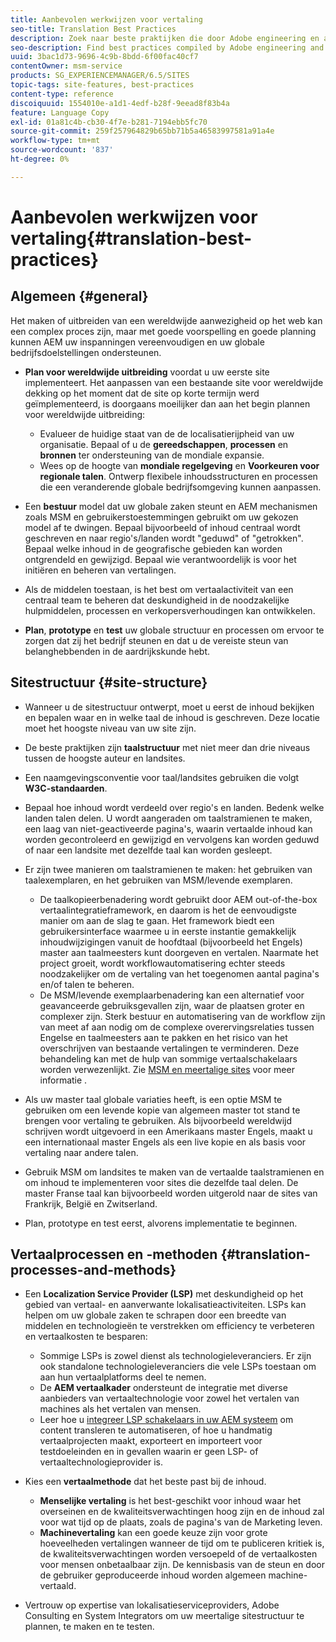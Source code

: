 ```yaml
---
title: Aanbevolen werkwijzen voor vertaling
seo-title: Translation Best Practices
description: Zoek naar beste praktijken die door Adobe engineering en adviesteams worden gecompileerd om u te helpen met vertaalprojecten aan de slag te gaan.
seo-description: Find best practices compiled by Adobe engineering and consulting teams to help you get up and running with translation projects.
uuid: 3bac1d73-9696-4c9b-8bdd-6f00fac40cf7
contentOwner: msm-service
products: SG_EXPERIENCEMANAGER/6.5/SITES
topic-tags: site-features, best-practices
content-type: reference
discoiquuid: 1554010e-a1d1-4edf-b28f-9eead8f83b4a
feature: Language Copy
exl-id: 01a81c4b-cb30-4f7e-b281-7194ebb5fc70
source-git-commit: 259f257964829b65bb71b5a46583997581a91a4e
workflow-type: tm+mt
source-wordcount: '837'
ht-degree: 0%

---
```


# Aanbevolen werkwijzen voor vertaling{#translation-best-practices}

## Algemeen {#general}

Het maken of uitbreiden van een wereldwijde aanwezigheid op het web kan een complex proces zijn, maar met goede voorspelling en goede planning kunnen AEM uw inspanningen vereenvoudigen en uw globale bedrijfsdoelstellingen ondersteunen.

* **Plan voor wereldwijde uitbreiding** voordat u uw eerste site implementeert. Het aanpassen van een bestaande site voor wereldwijde dekking op het moment dat de site op korte termijn werd geïmplementeerd, is doorgaans moeilijker dan aan het begin plannen voor wereldwijde uitbreiding:

   * Evalueer de huidige staat van de de localisatierijpheid van uw organisatie. Bepaal of u de **gereedschappen**, **processen** en **bronnen** ter ondersteuning van de mondiale expansie.
   * Wees op de hoogte van **mondiale regelgeving** en **Voorkeuren voor regionale talen**. Ontwerp flexibele inhoudsstructuren en processen die een veranderende globale bedrijfsomgeving kunnen aanpassen.

* Een **bestuur** model dat uw globale zaken steunt en AEM mechanismen zoals MSM en gebruikerstoestemmingen gebruikt om uw gekozen model af te dwingen. Bepaal bijvoorbeeld of inhoud centraal wordt geschreven en naar regio&#39;s/landen wordt &quot;geduwd&quot; of &quot;getrokken&quot;. Bepaal welke inhoud in de geografische gebieden kan worden ontgrendeld en gewijzigd. Bepaal wie verantwoordelijk is voor het initiëren en beheren van vertalingen.
* Als de middelen toestaan, is het best om vertaalactiviteit van een centraal team te beheren dat deskundigheid in de noodzakelijke hulpmiddelen, processen en verkopersverhoudingen kan ontwikkelen.
* **Plan**, **prototype** en **test** uw globale structuur en processen om ervoor te zorgen dat zij het bedrijf steunen en dat u de vereiste steun van belanghebbenden in de aardrijkskunde hebt.

## Sitestructuur {#site-structure}

* Wanneer u de sitestructuur ontwerpt, moet u eerst de inhoud bekijken en bepalen waar en in welke taal de inhoud is geschreven. Deze locatie moet het hoogste niveau van uw site zijn.
* De beste praktijken zijn **taalstructuur** met niet meer dan drie niveaus tussen de hoogste auteur en landsites.
* Een naamgevingsconventie voor taal/landsites gebruiken die volgt **W3C-standaarden**.
* Bepaal hoe inhoud wordt verdeeld over regio&#39;s en landen. Bedenk welke landen talen delen. U wordt aangeraden om taalstramienen te maken, een laag van niet-geactiveerde pagina&#39;s, waarin vertaalde inhoud kan worden gecontroleerd en gewijzigd en vervolgens kan worden geduwd of naar een landsite met dezelfde taal kan worden gesleept.
* Er zijn twee manieren om taalstramienen te maken: het gebruiken van taalexemplaren, en het gebruiken van MSM/levende exemplaren.

   * De taalkopieerbenadering wordt gebruikt door AEM out-of-the-box vertaalintegratieframework, en daarom is het de eenvoudigste manier om aan de slag te gaan. Het framework biedt een gebruikersinterface waarmee u in eerste instantie gemakkelijk inhoudwijzigingen vanuit de hoofdtaal (bijvoorbeeld het Engels) master aan taalmeesters kunt doorgeven en vertalen. Naarmate het project groeit, wordt workflowautomatisering echter steeds noodzakelijker om de vertaling van het toegenomen aantal pagina&#39;s en/of talen te beheren.
   * De MSM/levende exemplaarbenadering kan een alternatief voor geavanceerde gebruiksgevallen zijn, waar de plaatsen groter en complexer zijn. Sterk bestuur en automatisering van de workflow zijn van meet af aan nodig om de complexe overervingsrelaties tussen Engelse en taalmeesters aan te pakken en het risico van het overschrijven van bestaande vertalingen te verminderen. Deze behandeling kan met de hulp van sommige vertaalschakelaars worden verwezenlijkt. Zie [MSM en meertalige sites](/help/sites-administering/msm-best-practices.md#msm-and-multilingual-websites) voor meer informatie .

* Als uw master taal globale variaties heeft, is een optie MSM te gebruiken om een levende kopie van algemeen master tot stand te brengen voor vertaling te gebruiken. Als bijvoorbeeld wereldwijd schrijven wordt uitgevoerd in een Amerikaans master Engels, maakt u een internationaal master Engels als een live kopie en als basis voor vertaling naar andere talen.
* Gebruik MSM om landsites te maken van de vertaalde taalstramienen en om inhoud te implementeren voor sites die dezelfde taal delen. De master Franse taal kan bijvoorbeeld worden uitgerold naar de sites van Frankrijk, België en Zwitserland.
* Plan, prototype en test eerst, alvorens implementatie te beginnen.

## Vertaalprocessen en -methoden {#translation-processes-and-methods}

* Een **Localization Service Provider (LSP)** met deskundigheid op het gebied van vertaal- en aanverwante lokalisatieactiviteiten. LSPs kan helpen om uw globale zaken te schrapen door een breedte van middelen en technologieën te verstrekken om efficiency te verbeteren en vertaalkosten te besparen:

   * Sommige LSPs is zowel dienst als technologieleveranciers. Er zijn ook standalone technologieleveranciers die vele LSPs toestaan om aan hun vertaalplatforms deel te nemen.
   * De **AEM vertaalkader** ondersteunt de integratie met diverse aanbieders van vertaaltechnologie voor zowel het vertalen van machines als het vertalen van mensen.
   * Leer hoe u [integreer LSP schakelaars in uw AEM systeem](/help/sites-administering/translation.md) om content transleren te automatiseren, of hoe u handmatig vertaalprojecten maakt, exporteert en importeert voor testdoeleinden en in gevallen waarin er geen LSP- of vertaaltechnologieprovider is.

* Kies een **vertaalmethode** dat het beste past bij de inhoud.

   * **Menselijke vertaling** is het best-geschikt voor inhoud waar het overseinen en de kwaliteitsverwachtingen hoog zijn en de inhoud zal voor wat tijd op de plaats, zoals de pagina&#39;s van de Marketing leven.
   * **Machinevertaling** kan een goede keuze zijn voor grote hoeveelheden vertalingen wanneer de tijd om te publiceren kritiek is, de kwaliteitsverwachtingen worden versoepeld of de vertaalkosten voor mensen onbetaalbaar zijn. De kennisbasis van de steun en door de gebruiker geproduceerde inhoud worden algemeen machine-vertaald.

* Vertrouw op expertise van lokalisatieserviceproviders, Adobe Consulting en System Integrators om uw meertalige sitestructuur te plannen, te maken en te testen.
